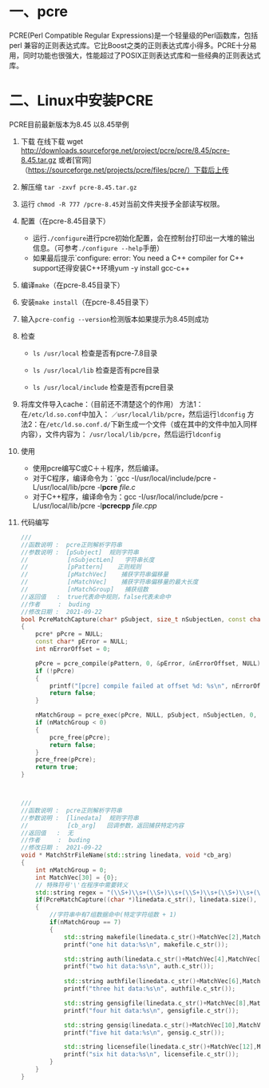 # 一、pcre

PCRE(Perl Compatible Regular Expressions)是一个轻量级的Perl函数库，包括 perl 兼容的正则表达式库。它比Boost之类的正则表达式库小得多。PCRE十分易用，同时功能也很强大，性能超过了POSIX正则表达式库和一些经典的正则表达式库。
# 二、Linux中安装PCRE

PCRE目前最新版本为8.45 以8.45举例

1. 下载
   在线下载 wget http://downloads.sourceforge.net/project/pcre/pcre/8.45/pcre-8.45.tar.gz
   或者[官网]（https://sourceforge.net/projects/pcre/files/pcre/）下载后上传

2. 解压缩  `tar -zxvf pcre-8.45.tar.gz`

3. 运行 `chmod -R 777 /pcre-8.45`对当前文件夹授予全部读写权限。

4. 配置（在pcre-8.45目录下）

   * 运行`./configure`进行pcre初始化配置，会在控制台打印出一大堆的输出信息。（可参考`./configure --help`手册）
   * 如果最后提示`configure: error: You need a C++ compiler for C++ support还得安装C++环境yum -y install gcc-c++

5. 编译`make`（在pcre-8.45目录下）

6. 安装`make install`（在pcre-8.45目录下）

7. 输入`pcre-config --version`检测版本如果提示为8.45则成功

8. 检查

   * `ls /usr/local` 检查是否有pcre-7.8目录

   * `ls /usr/local/lib`  检查是否有pcre目录
   * `ls /usr/local/include`  检查是否有pcre目录

9. 将库文件导入cache：（目前还不清楚这个的作用）
      方法1：在`/etc/ld.so.conf`中加入： `／usr/local/lib/pcre`，然后运行`ldconfig`
      方法2：在`/etc/ld.so.conf.d/`下新生成一个文件（或在其中的文件中加入同样内容），文件内容为： `/usr/local/lib/pcre`，然后运行`ldconfig`

10. 使用

    * 使用pcre编写C或C＋＋程序，然后编译。
    * 对于C程序，编译命令为：`gcc -I/usr/local/include/pcre -L/usr/local/lib/pcre -l**pcre** *file.c*
    * 对于C++程序，编译命令为：gcc -I/usr/local/include/pcre -L/usr/local/lib/pcre -l**pcrecpp** *file.cpp*

11. 代码编写

    ```C++
    ///
    //函数说明 :  pcre正则解析字符串
    //参数说明 :  [pSubject]  规则字符串
    //           [nSubjectLen]   字符串长度
    //           [pPattern]    正则规则
    //           [pMatchVec]    捕获字符串偏移量
    //           [nMatchVec]    捕获字符串偏移量的最大长度
    //           [nMatchGroup]   捕获组数
    //返回值   :  true代表命中规则，false代表未命中
    //作者     :  buding  
    //修改日期 :  2021-09-22
    bool PcreMatchCapture(char* pSubject, size_t nSubjectLen, const char* pPattern, int* pMatchVec, size_t nMatchVec, int& nMatchGroup)
    {
    	pcre* pPcre = NULL;
    	const char* pError = NULL;
    	int nErrorOffset = 0;
    
    	pPcre = pcre_compile(pPattern, 0, &pError, &nErrorOffset, NULL);
    	if (!pPcre)
    	{
    		printf("[pcre] compile failed at offset %d: %s\n", nErrorOffset, pError);
    		return false;
    	}
    
    	nMatchGroup = pcre_exec(pPcre, NULL, pSubject, nSubjectLen, 0, 0, pMatchVec, nMatchVec);
    	if (nMatchGroup < 0)
    	{
    		pcre_free(pPcre);
    		return false;
    	}
    	pcre_free(pPcre);
    	return true;
    }
    
    
    
    ///
    //函数说明 :  pcre正则解析字符串
    //参数说明 :  [linedata]  规则字符串
    //           [cb_arg]   回调参数，返回捕获特定内容
    //返回值   :  无
    //作者     :  buding  
    //修改日期 :  2021-09-22
    void * MatchStrFileName(std::string linedata, void *cb_arg)
    {
    	int nMatchGroup = 0;
    	int MatchVec[30] = {0};
    	// 特殊符号'\'在程序中需要转义
    	std::string regex = "(\\S+)\\s+(\\S+)\\s+(\\S+)\\s+(\\S+)\\s+(\\S+)\\s(\\S+)";
    	if(PcreMatchCapture((char *)linedata.c_str(), linedata.size(), regex.c_str(), MatchVec, 30, nMatchGroup))
    	{
    		//字符串中有7组数据命中(特定字符组数 + 1)
    		if(nMatchGroup == 7)
    		{
    			std::string makefile(linedata.c_str()+MatchVec[2],MatchVec[3] - MatchVec[2]);
    			printf("one hit data:%s\n", makefile.c_str());
    
    			std::string auth(linedata.c_str()+MatchVec[4],MatchVec[5] - MatchVec[4]);
    			printf("two hit data:%s\n", auth.c_str());
    			
    			std::string authfile(linedata.c_str()+MatchVec[6],MatchVec[7] - MatchVec[6]);
    			printf("three hit data:%s\n", authfile.c_str());
    
    			std::string gensigfile(linedata.c_str()+MatchVec[8],MatchVec[9] - MatchVec[8]);
    			printf("four hit data:%s\n", gensigfile.c_str());
    
    			std::string gensig(linedata.c_str()+MatchVec[10],MatchVec[11] - MatchVec[10]);
    			printf("five hit data:%s\n", gensig.c_str());
    
    			std::string licensefile(linedata.c_str()+MatchVec[12],MatchVec[13] - MatchVec[12]);
    			printf("six hit data:%s\n", licensefile.c_str());
    		}
    	}
    }
    
    
    
    ```

    